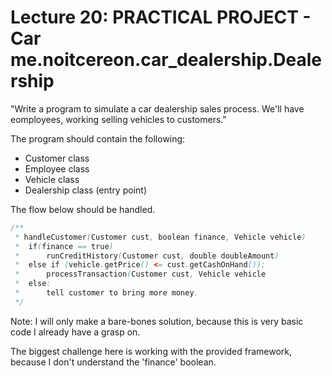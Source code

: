 # Lecture 20: PRACTICAL PROJECT - Car me.noitcereon.car_dealership.Dealership

"Write a program to simulate a car dealership sales process. We'll have eomployees, working selling vehicles to customers."

The program should contain the following:
- Customer class
- Employee class
- Vehicle class
- Dealership class (entry point)

The flow below should be handled.
```java
/**
 * handleCustomer(Customer cust, boolean finance, Vehicle vehicle)
 *  if(finance == true)
 *      runCreditHistory(Customer cust, double doubleAmount)
 *  else if (vehicle.getPrice() <= cust.getCashOnHand());
 *      processTransaction(Customer cust, Vehicle vehicle
 *  else:
 *      tell customer to bring more money.
 */
```

Note: I will only make a bare-bones solution, because this is very basic code I already have a grasp on.

The biggest challenge here is working with the provided framework, because I don't understand the 'finance' boolean.

